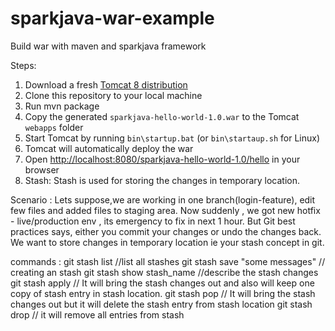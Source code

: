 # sparkjava-war-example
Build war with maven and sparkjava framework

Steps:

1. Download a fresh [Tomcat 8 distribution](https://tomcat.apache.org/download-80.cgi)
2. Clone this repository to your local machine
3. Run mvn package
4. Copy the generated `sparkjava-hello-world-1.0.war` to the Tomcat `webapps` folder
5. Start Tomcat by running `bin\startup.bat` (or `bin\startaup.sh` for Linux)
5. Tomcat will automatically deploy the war
6. Open [http://localhost:8080/sparkjava-hello-world-1.0/hello](http://localhost:8080/sparkjava-hello-world-1.0/hello) in your browser
7. Stash: Stash is used for storing the changes in temporary location.
       
Scenario :  Lets suppose,we are working in one branch(login-feature), edit few files and added files to staging area.
            Now suddenly , we got new hotfix - live/production env , its emergency to fix in next 1 hour.
            But Git best practices says, either you commit your changes or undo the changes back.
            We want to store changes in temporary location  ie your stash concept in git.

commands : git stash list  //list all stashes
           git stash save "some messages"  // creating an stash
           git stash show stash_name  //describe the stash changes
           git stash apply  // It will bring the stash changes out and also will keep one copy of stash entry in stash location.
           git stash pop  // It will bring the stash changes out but it will delete the stash entry from  stash location
           git stash drop  // it will remove all entries from stash

